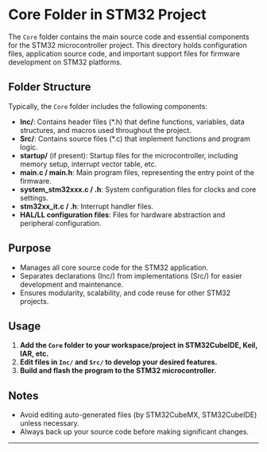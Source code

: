 # Core Folder in STM32 Project

The `Core` folder contains the main source code and essential components for the STM32 microcontroller project. This directory holds configuration files, application source code, and important support files for firmware development on STM32 platforms.

## Folder Structure

Typically, the `Core` folder includes the following components:

- **Inc/**: Contains header files (*.h) that define functions, variables, data structures, and macros used throughout the project.
- **Src/**: Contains source files (*.c) that implement functions and program logic.
- **startup/** (if present): Startup files for the microcontroller, including memory setup, interrupt vector table, etc.
- **main.c / main.h**: Main program files, representing the entry point of the firmware.
- **system_stm32xxx.c / .h**: System configuration files for clocks and core settings.
- **stm32xx_it.c / .h**: Interrupt handler files.
- **HAL/LL configuration files**: Files for hardware abstraction and peripheral configuration.

## Purpose

- Manages all core source code for the STM32 application.
- Separates declarations (Inc/) from implementations (Src/) for easier development and maintenance.
- Ensures modularity, scalability, and code reuse for other STM32 projects.

## Usage

1. **Add the `Core` folder to your workspace/project in STM32CubeIDE, Keil, IAR, etc.**
2. **Edit files in `Inc/` and `Src/` to develop your desired features.**
3. **Build and flash the program to the STM32 microcontroller.**

## Notes

- Avoid editing auto-generated files (by STM32CubeMX, STM32CubeIDE) unless necessary.
- Always back up your source code before making significant changes.

---
